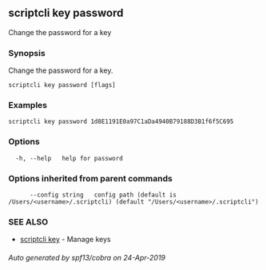 ## scriptcli key password

Change the password for a key

### Synopsis

Change the password for a key.

```
scriptcli key password [flags]
```

### Examples

```
scriptcli key password 1d8E1191E0a97C1aDa4940B79188D3B1f6f5C695
```

### Options

```
  -h, --help   help for password
```

### Options inherited from parent commands

```
      --config string   config path (default is /Users/<username>/.scriptcli) (default "/Users/<username>/.scriptcli")
```

### SEE ALSO

* [scriptcli key](scriptcli_key.md)	 - Manage keys

###### Auto generated by spf13/cobra on 24-Apr-2019
